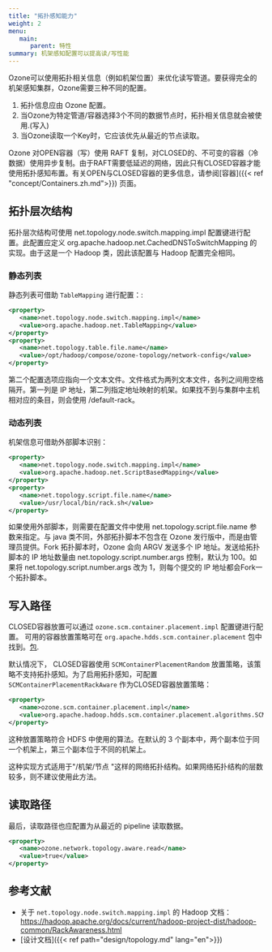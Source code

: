 ```yaml
---
title: "拓扑感知能力"
weight: 2
menu:
   main:
      parent: 特性
summary: 机架感知配置可以提高读/写性能
---
```

<!---
  Licensed to the Apache Software Foundation (ASF) under one or more
  contributor license agreements.  See the NOTICE file distributed with
  this work for additional information regarding copyright ownership.
  The ASF licenses this file to You under the Apache License, Version 2.0
  (the "License"); you may not use this file except in compliance with
  the License.  You may obtain a copy of the License at

      http://www.apache.org/licenses/LICENSE-2.0

  Unless required by applicable law or agreed to in writing, software
  distributed under the License is distributed on an "AS IS" BASIS,
  WITHOUT WARRANTIES OR CONDITIONS OF ANY KIND, either express or implied.
  See the License for the specific language governing permissions and
  limitations under the License.
-->

Ozone可以使用拓扑相关信息（例如机架位置）来优化读写管道。要获得完全的机架感知集群，Ozone需要三种不同的配置。

 1. 拓扑信息应由 Ozone 配置。
 2. 当Ozone为特定管道/容器选择3个不同的数据节点时，拓扑相关信息就会被使用.(写入)
 3. 当Ozone读取一个Key时，它应该优先从最近的节点读取。

<div class="alert alert-warning" role="alert">

Ozone 对OPEN容器（写）使用 RAFT 复制，对CLOSED的、不可变的容器（冷数据）使用异步复制。由于RAFT需要低延迟的网络，因此只有CLOSED容器才能使用拓扑感知布置。有关OPEN与CLOSED容器的更多信息，请参阅[容器]({{< ref "concept/Containers.zh.md">}}) 页面。

</div>

## 拓扑层次结构

拓扑层次结构可使用 net.topology.node.switch.mapping.impl 配置键进行配置。此配置应定义 org.apache.hadoop.net.CachedDNSToSwitchMapping 的实现。由于这是一个 Hadoop 类，因此该配置与 Hadoop 配置完全相同。

### 静态列表

静态列表可借助 ```TableMapping``` 进行配置：:

```XML
<property>
   <name>net.topology.node.switch.mapping.impl</name>
   <value>org.apache.hadoop.net.TableMapping</value>
</property>
<property>
   <name>net.topology.table.file.name</name>
   <value>/opt/hadoop/compose/ozone-topology/network-config</value>
</property>
```

第二个配置选项应指向一个文本文件。文件格式为两列文本文件，各列之间用空格隔开。第一列是 IP 地址，第二列指定地址映射的机架。如果找不到与集群中主机相对应的条目，则会使用 /default-rack。

### 动态列表 

机架信息可借助外部脚本识别：


```XML
<property>
   <name>net.topology.node.switch.mapping.impl</name>
   <value>org.apache.hadoop.net.ScriptBasedMapping</value>
</property>
<property>
   <name>net.topology.script.file.name</name>
   <value>/usr/local/bin/rack.sh</value>
</property>
```

如果使用外部脚本，则需要在配置文件中使用 net.topology.script.file.name 参数来指定。与 java 类不同，外部拓扑脚本不包含在 Ozone 发行版中，而是由管理员提供。Fork 拓扑脚本时，Ozone 会向 ARGV 发送多个 IP 地址。发送给拓扑脚本的 IP 地址数量由 net.topology.script.number.args 控制，默认为 100。如果将 net.topology.script.number.args 改为 1，则每个提交的 IP 地址都会Fork一个拓扑脚本。

## 写入路径

CLOSED容器放置可以通过 `ozone.scm.container.placement.impl` 配置键进行配置。 可用的容器放置策略可在 `org.apache.hdds.scm.container.placement` 包中找到。[包](https://github.com/apache/ozone/tree/master/hadoop-hdds/server-scm/src/main/java/org/apache/hadoop/hdds/scm/container/placement/algorithms).

默认情况下， CLOSED容器使用 `SCMContainerPlacementRandom` 放置策略，该策略不支持拓扑感知。为了启用拓扑感知，可配置 `SCMContainerPlacementRackAware` 作为CLOSED容器放置策略：

```XML
<property>
   <name>ozone.scm.container.placement.impl</name>
   <value>org.apache.hadoop.hdds.scm.container.placement.algorithms.SCMContainerPlacementRackAware</value>
</property>
```

这种放置策略符合 HDFS 中使用的算法。在默认的 3 个副本中，两个副本位于同一个机架上，第三个副本位于不同的机架上。
 
这种实现方式适用于"/机架/节点 "这样的网络拓扑结构。如果网络拓扑结构的层数较多，则不建议使用此方法。
 
## 读取路径

最后，读取路径也应配置为从最近的 pipeline 读取数据。

```XML
<property>
   <name>ozone.network.topology.aware.read</name>
   <value>true</value>
</property>
```

## 参考文献

 * 关于 `net.topology.node.switch.mapping.impl` 的 Hadoop 文档： https://hadoop.apache.org/docs/current/hadoop-project-dist/hadoop-common/RackAwareness.html
 * [设计文档]({{< ref path="design/topology.md" lang="en">}})